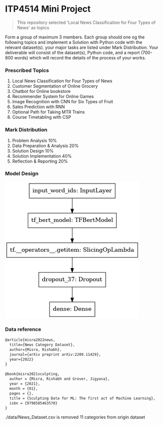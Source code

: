 # ITP4514 Mini Project
> This repository selected 'Local News Classification for Four Types of News' as topics

Form a group of maximum 3 members. Each group should one og the following topics and implement a Solution with Python code with the relevant dataset(s). your major tasks are listed under Mark Distribution. Your deliverable will consist of the dataset(s), Python code, and a report (700-800 words) which will record the details of the process of your works.

### Prescribed Topics
1. Local News Classification for Four Types of News
2. Customer Segmentation of Online Grocery
3. Chatbot for Online bookstore
4. Recommender System for Online Games
5. Image Recognition with CNN for Six Types of Fruit
6. Sales Prediction with RNN
7. Optional Path for Taking MTR Trains
8. Course Timetabling with CSP

### Mark Distribution
1. Problem Analysis 10%
2. Data Preparation & Analysis 20%
3. Solution Design 10%
4. Solution Implementation 40%
5. Reflection & Reporting 20%

### Model Design 
![Image](model.png)

### Data reference
```
@article{misra2022news,
  title={News Category Dataset},
  author={Misra, Rishabh},
  journal={arXiv preprint arXiv:2209.11429},
  year={2022}
}

@book{misra2021sculpting,
  author = {Misra, Rishabh and Grover, Jigyasa},
  year = {2021},
  month = {01},
  pages = {},
  title = {Sculpting Data for ML: The first act of Machine Learning},
  isbn = {9798585463570}
}
```
./data/News_Dataset.csv is removed 11 categories from origin dataset